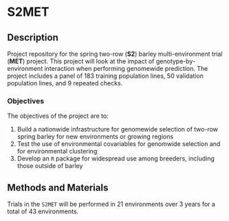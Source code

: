 
<!-- README.md is generated from README.Rmd. Please edit that file -->
S2MET
=====

Description
-----------

Project repository for the spring two-row (**S2**) barley multi-environment trial (**MET**) project. This project will look at the impact of genotype-by-environment interaction when performing genomewide prediction. The project includes a panel of 183 training population lines, 50 validation population lines, and 9 repeated checks.

### Objectives

The objectives of the project are to:

1.  Build a nationwide infrastructure for genomewide selection of two-row spring barley for new environments or growing regions
2.  Test the use of environmental covariables for genomwide selection and for environmental clustering
3.  Develop an `R` package for widespread use among breeders, including those outside of barley

Methods and Materials
---------------------

Trials in the `S2MET` will be performed in 21 environments over 3 years for a total of 43 environments.

